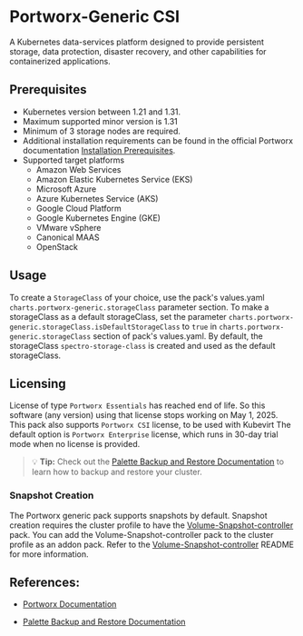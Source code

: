 # Portworx-Generic CSI
A Kubernetes data-services platform designed to provide persistent storage, data protection, disaster recovery, and other capabilities for containerized applications. 

## Prerequisites

- Kubernetes version between 1.21 and 1.31.
- Maximum supported minor version is 1.31
- Minimum of 3 storage nodes are required.
- Additional installation requirements can be found in the official Portworx documentation [Installation Prerequisites](https://docs.portworx.com/portworx-enterprise/platform/prerequisites#installation-prerequisites).
- Supported target platforms
  - Amazon Web Services
  - Amazon Elastic Kubernetes Service (EKS)
  - Microsoft Azure
  - Azure Kubernetes Service (AKS)
  - Google Cloud Platform
  - Google Kubernetes Engine (GKE)
  - VMware vSphere
  - Canonical MAAS
  - OpenStack

## Usage

To create a `StorageClass` of your choice, use the pack's values.yaml `charts.portworx-generic.storageClass` parameter section. To make a storageClass as a default storageClass, set the parameter `charts.portworx-generic.storageClass.isDefaultStorageClass` to `true` in `charts.portworx-generic.storageClass` section of pack's values.yaml. By default, the storageClass `spectro-storage-class` is created and used as the default storageClass.

## Licensing
License of type `Portworx Essentials` has reached end of life. So this software (any version) using that license stops working on May 1, 2025.
This pack also supports `Portworx CSI` license, to be used with Kubevirt
The default option is `Portworx Enterprise` license, which runs in 30-day trial mode when no license is provided. 

> 💡 **Tip:**
Check out the [Palette Backup and Restore Documentation](https://docs.spectrocloud.com/clusters/cluster-management/backup-restore/) to learn how to backup and restore your cluster.

### Snapshot Creation

The Portworx generic pack supports snapshots by default. Snapshot creation requires the cluster profile to have the [Volume-Snapshot-controller](https://docs.spectrocloud.com/integrations/packs/?pack=volume-snapshot-controller) pack. You can add the Volume-Snapshot-controller pack to the cluster profile as an addon pack. Refer to the [Volume-Snapshot-controller](https://docs.spectrocloud.com/integrations/packs/?pack=volume-snapshot-controller) README for more information.

## References:

- [Portworx Documentation](https://docs.portworx.com/)

- [Palette Backup and Restore Documentation](https://docs.spectrocloud.com/clusters/cluster-management/backup-restore/)
